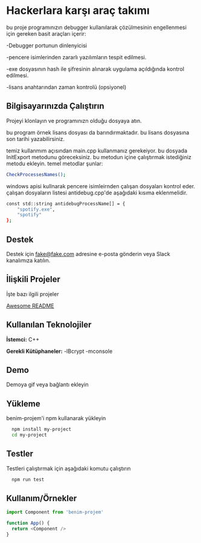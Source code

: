 
# Hackerlara karşı araç takımı

bu proje programınızın debugger kullanılarak çözülmesinin engellenmesi için gereken basit araçları içerir:

-Debugger portunun dinlenyicisi

-pencere isimlerinden zararlı yazılımların tespit edilmesi.

-exe dosyasının hash ile şifresinin alınarak uygulama açıldığında kontrol edilmesi.

-lisans anahtarından zaman kontrolü (opsiyonel)




## Bilgisayarınızda Çalıştırın

Projeyi klonlayın ve programınızn olduğu dosyaya atın.

bu program örnek lisans dosyası da barındırmaktadır. bu lisans dosyasına son tarihi yazabilirsiniz.

temiz kullanmım açısından main.cpp kullanmanız gerekeiyor. bu dosyada InitExport metodunu göreceksiniz. bu metodun içine çalıştırmak istediğiniz metodu ekleyin. temel metodlar şunlar:
  
  ```bash 
  CheckProcessesNames();
```
windows apisi kullnarak pencere isimleirnden çalışan dosyaları kontrol eder. çalışan dosyaların listesi antidebug.cpp'de aşağıdaki kısıma eklenmelidir.

```bash 
const std::string antidebugProcessName[] = {
    "spotify.exe",
    "spotify"
};
```





## Destek

Destek için fake@fake.com adresine e-posta gönderin veya Slack kanalımıza katılın.

  
## İlişkili Projeler

İşte bazı ilgili projeler

[Awesome README](https://github.com/matiassingers/awesome-readme)

  
## Kullanılan Teknolojiler

**İstemci:** C++

**Gerekli Kütüphaneler:** -lBcrypt -mconsole

  
## Demo

Demoya gif veya bağlantı ekleyin

  
## Yükleme 

benim-projem'i npm kullanarak yükleyin

```bash 
  npm install my-project
  cd my-project
```
    
## Testler

Testleri çalıştırmak için aşağıdaki komutu çalıştırın

```bash
  npm run test
```

  
## Kullanım/Örnekler

```javascript
import Component from 'benim-projem'

function App() {
  return <Component />
}
```

  
